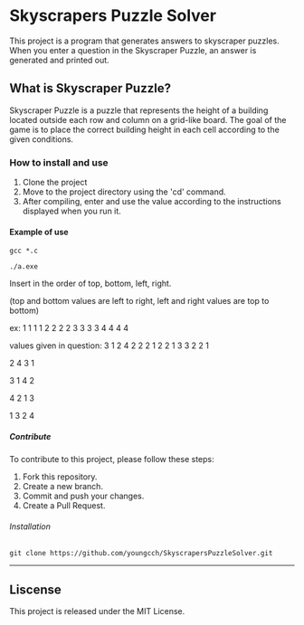 # Skyscrapers Puzzle Solver

This project is a program that generates answers to skyscraper puzzles. When you enter a question in the Skyscraper Puzzle, an answer is generated and printed out.

## What is Skyscraper Puzzle?

Skyscraper Puzzle is a puzzle that represents the height of a building located outside each row and column on a grid-like board. The goal of the game is to place the correct building height in each cell according to the given conditions.

### How to install and use

1. Clone the project
2. Move to the project directory using the 'cd' command.
3. After compiling, enter and use the value according to the instructions displayed when you run it.

#### Example of use

    gcc *.c

    ./a.exe
 
Insert in the order of top, bottom, left, right.

(top and bottom values are left to right, left and right values are top to bottom)

ex: 1 1 1 1 2 2 2 2 3 3 3 3 4 4 4 4

values given in question: 3 1 2 4 2 2 2 1 2 2 1 3 3 2 2 1

2 4 3 1

3 1 4 2

4 2 1 3

1 3 2 4

##### Contribute
To contribute to this project, please follow these steps:

1. Fork this repository.
2. Create a new branch.
3. Commit and push your changes.
4. Create a Pull Request.
   
###### Installation

    git clone https://github.com/youngcch/SkyscrapersPuzzleSolver.git
***
## Liscense

This project is released under the MIT License.
